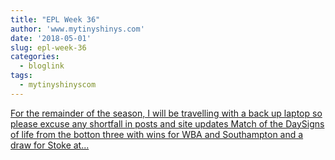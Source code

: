 ```yaml
---
title: "EPL Week 36"
author: 'www.mytinyshinys.com'
date: '2018-05-01'
slug: epl-week-36
categories:
  - bloglink
tags:
  - mytinyshinyscom
---
```


[For the remainder of the season, I will be travelling with a back up laptop so please excuse any shortfall in posts and site updates Match of the DaySigns of life from the botton three with wins for WBA and Southampton and a draw for Stoke at...<click to read more>](https://www.mytinyshinys.com/2018/05/01/epl-week-36/)

